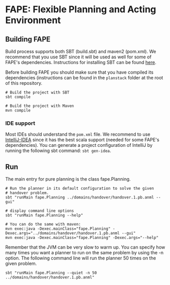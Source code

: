 # FAPE: Flexible Planning and Acting Environment


## Building FAPE

Build process supports both SBT (build.sbt) and maven2 (pom.xml).
We recommend that you use SBT since it will be used as well for some
of FAPE's dependencies.
Instructions for installing SBT can be found [here](http://www.scala-sbt.org/release/docs/Getting-Started/Setup.html).

Before building FAPE you should make sure that you have compiled its dependencies (instructions can be found in the `planstack` folder at the root of this repository.

    # Build the project with SBT
    sbt compile

    # Build the project with Maven
    mvn compile



### IDE support

Most IDEs should understand the `pom.xml` file. We recommend to use [IntelliJ-IDEA](http://www.jetbrains.com/idea/download/) since it has the best scala support (needed for some FAPE's dependencies). You can generate a project configuration of IntelliJ by running the following sbt command: `sbt gen-idea`.


## Run

The main entry for pure planning is the class fape.Planning.

    # Run the planner in its default configuration to solve the given
    # handover problem.
    sbt "runMain fape.Planning ../domains/handover/handover.1.pb.anml --gui"

    # display command line options
    sbt "runMain fape.Planning --help"

    # You can do the same with maven:
    mvn exec:java -Dexec.mainClass="fape.Planning" -Dexec.args="../domains/handover/handover.1.pb.anml --gui"
    mvn exec:java -Dexec.mainClass="fape.Planning" -Dexec.args="--help"
    


Remember that the JVM can be very slow to warm up. You can specify how many times
you want a planner to run on the same problem by using the -n option. The
following command line will run the planner 50 times on the given problem.

    sbt "runMain fape.Planning --quiet -n 50 ../domains/handover/handover.1.pb.anml"

